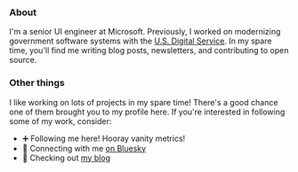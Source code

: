 ### About

I'm a senior UI engineer at Microsoft. Previously, I worked on modernizing government software systems with the [U.S. Digital Service](https://usds.gov). In my spare time, you'll find me writing blog posts, newsletters, and contributing to open source.

### Other things

I like working on lots of projects in my spare time! There's a good chance one of them brought you to my profile here. If you're interested in following some of my work, consider:

- ➕ Following me here! Hooray vanity metrics!
- 🦋 Connecting with me [on Bluesky](https://bsky.app/profile/nick.scialli.me)
- 📝 Checking out [my blog](https://nick.scialli.me)
